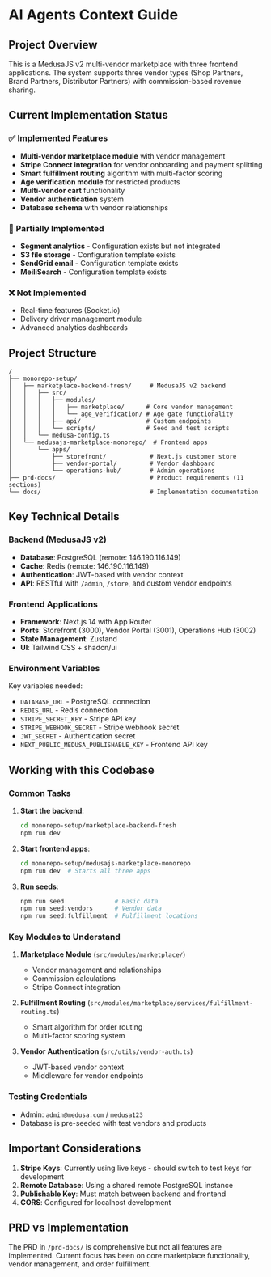 # AI Agents Context Guide

## Project Overview
This is a MedusaJS v2 multi-vendor marketplace with three frontend applications. The system supports three vendor types (Shop Partners, Brand Partners, Distributor Partners) with commission-based revenue sharing.

## Current Implementation Status

### ✅ Implemented Features
- **Multi-vendor marketplace module** with vendor management
- **Stripe Connect integration** for vendor onboarding and payment splitting
- **Smart fulfillment routing** algorithm with multi-factor scoring
- **Age verification module** for restricted products
- **Multi-vendor cart** functionality
- **Vendor authentication** system
- **Database schema** with vendor relationships

### 🚧 Partially Implemented
- **Segment analytics** - Configuration exists but not integrated
- **S3 file storage** - Configuration template exists
- **SendGrid email** - Configuration template exists
- **MeiliSearch** - Configuration template exists

### ❌ Not Implemented
- Real-time features (Socket.io)
- Delivery driver management module
- Advanced analytics dashboards

## Project Structure

```
/
├── monorepo-setup/
│   ├── marketplace-backend-fresh/     # MedusaJS v2 backend
│   │   ├── src/
│   │   │   ├── modules/
│   │   │   │   ├── marketplace/      # Core vendor management
│   │   │   │   └── age_verification/ # Age gate functionality
│   │   │   ├── api/                  # Custom endpoints
│   │   │   └── scripts/              # Seed and test scripts
│   │   └── medusa-config.ts
│   └── medusajs-marketplace-monorepo/  # Frontend apps
│       └── apps/
│           ├── storefront/            # Next.js customer store
│           ├── vendor-portal/         # Vendor dashboard
│           └── operations-hub/        # Admin operations
├── prd-docs/                          # Product requirements (11 sections)
└── docs/                              # Implementation documentation
```

## Key Technical Details

### Backend (MedusaJS v2)
- **Database**: PostgreSQL (remote: 146.190.116.149)
- **Cache**: Redis (remote: 146.190.116.149)
- **Authentication**: JWT-based with vendor context
- **API**: RESTful with `/admin`, `/store`, and custom vendor endpoints

### Frontend Applications
- **Framework**: Next.js 14 with App Router
- **Ports**: Storefront (3000), Vendor Portal (3001), Operations Hub (3002)
- **State Management**: Zustand
- **UI**: Tailwind CSS + shadcn/ui

### Environment Variables
Key variables needed:
- `DATABASE_URL` - PostgreSQL connection
- `REDIS_URL` - Redis connection
- `STRIPE_SECRET_KEY` - Stripe API key
- `STRIPE_WEBHOOK_SECRET` - Stripe webhook secret
- `JWT_SECRET` - Authentication secret
- `NEXT_PUBLIC_MEDUSA_PUBLISHABLE_KEY` - Frontend API key

## Working with this Codebase

### Common Tasks

1. **Start the backend**:
   ```bash
   cd monorepo-setup/marketplace-backend-fresh
   npm run dev
   ```

2. **Start frontend apps**:
   ```bash
   cd monorepo-setup/medusajs-marketplace-monorepo
   npm run dev  # Starts all three apps
   ```

3. **Run seeds**:
   ```bash
   npm run seed              # Basic data
   npm run seed:vendors      # Vendor data
   npm run seed:fulfillment  # Fulfillment locations
   ```

### Key Modules to Understand

1. **Marketplace Module** (`src/modules/marketplace/`)
   - Vendor management and relationships
   - Commission calculations
   - Stripe Connect integration

2. **Fulfillment Routing** (`src/modules/marketplace/services/fulfillment-routing.ts`)
   - Smart algorithm for order routing
   - Multi-factor scoring system

3. **Vendor Authentication** (`src/utils/vendor-auth.ts`)
   - JWT-based vendor context
   - Middleware for vendor endpoints

### Testing Credentials
- Admin: `admin@medusa.com` / `medusa123`
- Database is pre-seeded with test vendors and products

## Important Considerations

1. **Stripe Keys**: Currently using live keys - should switch to test keys for development
2. **Remote Database**: Using a shared remote PostgreSQL instance
3. **Publishable Key**: Must match between backend and frontend
4. **CORS**: Configured for localhost development

## PRD vs Implementation
The PRD in `/prd-docs/` is comprehensive but not all features are implemented. Current focus has been on core marketplace functionality, vendor management, and order fulfillment.